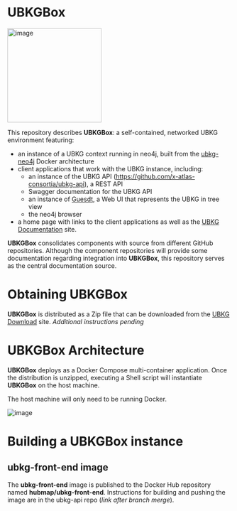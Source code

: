 # UBKGBox

<img width="212" alt="image" src="https://github.com/user-attachments/assets/815336f4-4ae0-40e6-8b10-511250d213dd" />

This repository describes **UBKGBox**: a self-contained, networked UBKG environment featuring:
- an instance of a UBKG context running in neo4j, built from the [ubkg-neo4j](https://github.com/x-atlas-consortia/ubkg-neo4j) Docker architecture
- client applications that work with the UBKG instance, including:
   - an instance of the UBKG API (https://github.com/x-atlas-consortia/ubkg-api), a REST API
   - Swagger documentation for the UBKG API
   - an instance of [Guesdt](https://github.com/x-atlas-consortia/Guesdt), a Web UI that represents the UBKG in tree view
   - the neo4j browser
- a home page with links to the client applications as well as the [UBKG Documentation](https://ubkg.docs.xconsortia.org/) site.

**UBKGBox** consolidates components with source from different GitHub repositories. Although the component repositories will provide some documentation regarding
integration into **UBKGBox**, this repository serves as the central documentation source.

# Obtaining UBKGBox
**UBKGBox** is distributed as a Zip file that can be downloaded from the [UBKG Download](https://ubkg-downloads.xconsortia.org/) site. 
_Additional instructions pending_

# UBKGBox Architecture

**UBKGBox** deploys as a Docker Compose multi-container application. Once the distribution is unzipped, executing a Shell script will instantiate **UBKGBox** on the host machine. 

The host machine will only need to be running Docker.

![image](https://github.com/user-attachments/assets/676221c4-0f93-42b8-b539-596282f8d510)

# Building a UBKGBox instance
## ubkg-front-end image
The **ubkg-front-end** image is published to the Docker Hub repository named **hubmap/ubkg-front-end**. Instructions for building and pushing the image are in the ubkg-api repo (_link after branch merge_).

